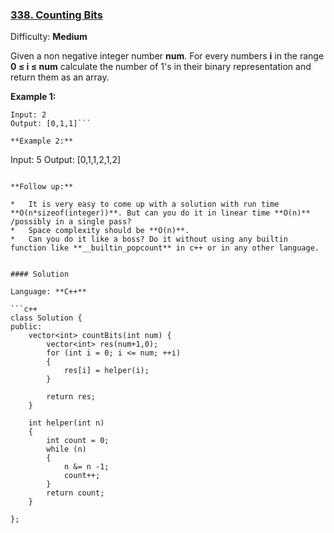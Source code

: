 ### [338\. Counting Bits](https://leetcode.com/problems/counting-bits/)

Difficulty: **Medium**


Given a non negative integer number **num**. For every numbers **i** in the range **0 ≤ i ≤ num** calculate the number of 1's in their binary representation and return them as an array.

**Example 1:**

```
Input: 2
Output: [0,1,1]```

**Example 2:**

```
Input: 5
Output: [0,1,1,2,1,2]
```

**Follow up:**

*   It is very easy to come up with a solution with run time **O(n*sizeof(integer))**. But can you do it in linear time **O(n)** /possibly in a single pass?
*   Space complexity should be **O(n)**.
*   Can you do it like a boss? Do it without using any builtin function like **__builtin_popcount** in c++ or in any other language.


#### Solution

Language: **C++**

```c++
class Solution {
public:
    vector<int> countBits(int num) {
        vector<int> res(num+1,0);
        for (int i = 0; i <= num; ++i)
        {
            res[i] = helper(i);
        }
        
        return res;
    }
    
    int helper(int n)
    {
        int count = 0;
        while (n)
        {
            n &= n -1;
            count++;
        }
        return count;
    }
    
};
```
